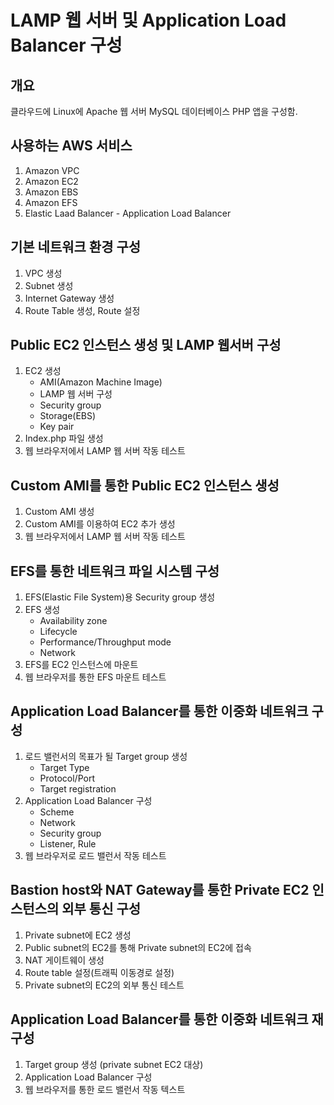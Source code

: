 # LAMP 웹 서버 및 Application Load Balancer 구성

## 개요

클라우드에 Linux에 Apache 웹 서버 MySQL 데이터베이스 PHP 앱을 구성함.

## 사용하는 AWS 서비스

1. Amazon VPC
2. Amazon EC2
3. Amazon EBS
4. Amazon EFS
5. Elastic Laad Balancer - Application Load Balancer 

## 기본 네트워크 환경 구성

1. VPC 생성
2. Subnet 생성
3. Internet Gateway 생성
4. Route Table 생성, Route 설정

## Public EC2 인스턴스 생성 및 LAMP 웹서버 구성

1. EC2 생성
    * AMI(Amazon Machine Image)
    * LAMP 웹 서버 구성
    * Security group
    * Storage(EBS)
    * Key pair
2. Index.php 파일 생성
3. 웹 브라우저에서 LAMP 웹 서버 작동 테스트

## Custom AMI를 통한 Public EC2 인스턴스 생성

1. Custom AMI 생성
2. Custom AMI를 이용하여 EC2 추가 생성
3. 웹 브라우저에서 LAMP 웹 서버 작동 테스트

## EFS를 통한 네트워크 파일 시스템 구성

1. EFS(Elastic File System)용 Security group 생성
2. EFS 생성
    * Availability zone
    * Lifecycle
    * Performance/Throughput mode
    * Network
3. EFS를 EC2 인스턴스에 마운트
4. 웹 브라우저를 통한 EFS 마운트 테스트

## Application Load Balancer를 통한 이중화 네트워크 구성

1. 로드 밸런서의 목표가 될 Target group 생성
    * Target Type
    * Protocol/Port
    * Target registration
2. Application Load Balancer 구성
    * Scheme
    * Network
    * Security group
    * Listener, Rule
3. 웹 브라우저로 로드 밸런서 작동 테스트

## Bastion host와 NAT Gateway를 통한 Private EC2 인스턴스의 외부 통신 구성

1. Private subnet에 EC2 생성
2. Public subnet의 EC2를 통해 Private subnet의 EC2에 접속
3. NAT 게이트웨이 생성
4. Route table 설정(트래픽 이동경로 설정)
5. Private subnet의 EC2의 외부 통신 테스트

## Application Load Balancer를 통한 이중화 네트워크 재구성
1. Target group 생성 (private subnet EC2 대상)
2. Application Load Balancer 구성
3. 웹 브라우저를 통한 로드 밸런서 작동 텍스트